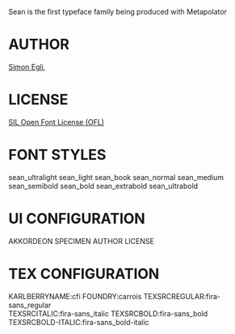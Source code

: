 Sean is the first typeface family being produced with Metapolator


AUTHOR
======
[Simon Egli](http://www.simonegli.com/),


LICENSE
=======
[SIL Open Font License (OFL)](http://scripts.sil.org/OFL)


FONT STYLES
===========
sean_ultralight
sean_light
sean_book
sean_normal
sean_medium
sean_semibold
sean_bold
sean_extrabold
sean_ultrabold


UI CONFIGURATION
================

AKKORDEON
SPECIMEN
AUTHOR
LICENSE


TEX CONFIGURATION
=================
KARLBERRYNAME:cfi
FOUNDRY:carrois
TEXSRCREGULAR:fira-sans_regular    
TEXSRCITALIC:fira-sans_italic
TEXSRCBOLD:fira-sans_bold    
TEXSRCBOLD-ITALIC:fira-sans_bold-italic








